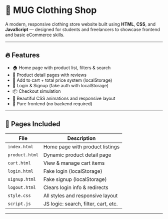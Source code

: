 # 👕 MUG Clothing Shop

A modern, responsive clothing store website built using **HTML**, **CSS**, and **JavaScript** — designed for students and freelancers to showcase frontend and basic eCommerce skills.

---

## 🔥 Features

- 🏠 Home page with product list, filters & search
- 👕 Product detail pages with reviews
- 🛒 Add to cart + total price system (localStorage)
- 🔐 Login & Signup (fake auth with localStorage)
- 📦 Checkout simulation
- 🎨 Beautiful CSS animations and responsive layout
- 🧠 Pure frontend (no backend required)

---

## 📁 Pages Included

| File         | Description                          |
|--------------|--------------------------------------|
| `index.html` | Home page with product listings      |
| `product.html` | Dynamic product detail page        |
| `cart.html`  | View & manage cart items             |
| `login.html` | Fake login (localStorage)            |
| `signup.html`| Fake signup (localStorage)           |
| `logout.html`| Clears login info & redirects        |
| `style.css`  | All styles and responsive layout     |
| `script.js`  | JS logic: search, filter, cart, etc. |

---
